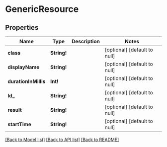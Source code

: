 # GenericResource

## Properties
Name | Type | Description | Notes
------------ | ------------- | ------------- | -------------
**class** | **String!** |  | [optional] [default to null]
**displayName** | **String!** |  | [optional] [default to null]
**durationInMillis** | **Int!** |  | [optional] [default to null]
**Id_** | **String!** |  | [optional] [default to null]
**result** | **String!** |  | [optional] [default to null]
**startTime** | **String!** |  | [optional] [default to null]

[[Back to Model list]](../README.md#documentation-for-models) [[Back to API list]](../README.md#documentation-for-api-endpoints) [[Back to README]](../README.md)


